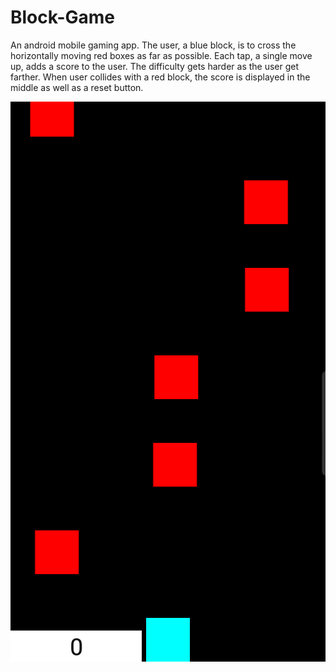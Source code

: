 # Block-Game
An android mobile gaming app. The user, a blue block, is to cross the horizontally moving red boxes as far as possible. Each tap, a single move up, adds a score to the user. The difficulty gets harder as the user get farther. When user collides with a red block, the score is displayed in the middle as well as a reset button. 

![Image of Game Starting](https://github.com/bradburzon/Block-Game/blob/master/GameStart.png)
